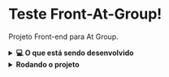 # Teste Front-At-Group!

Projeto Front-end para At Group.

<details>
  <summary><strong>💻 O que está sendo desenvolvido</strong></summary><br />
  Uma interface front-end com React que consome a PokéAPI, renderiza a lista de Pokémons e e atributos de cada um deles. 

</details>

<details>
  <summary><strong>Rodando o projeto</strong></summary><br />

  1. Clone o repositório
      * `git clone https://github.com/gabrielpriss/teste-at-group-front.git`.
    * Entre na pasta do repositório:
      * `cd teste-at-group-front`

  2. Instale as dependências (na raiz do projeto)
    * `npm install`
  
  3. Para iniciar a aplicação utilizando Docker, na pasta raiz do projeto, rode os script responsáveis por buildar e iniciar o React:
  * `docker build -t my-react-app .`
  * `docker run -p 3000:3000 my-react-app`

  3. Para iniciar a aplicação localmente sem Docker, no diretório raiz do projeto, rode o script responsável por iniciar o React:
  * `npm start`
</details>
